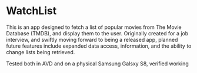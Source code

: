 # WatchList

This is an app designed to fetch a list of popular movies from The Movie Database (TMDB), and display them to the user. 
Originally created for a job interview, and swiftly moving forward to being a released app, planned future features include expanded data access,
information, and the ability to change lists being retrieved. 

Tested both in AVD and on a physical Samsung Galsxy S8, verified working
